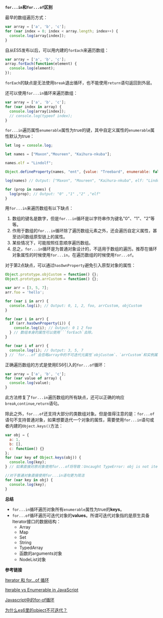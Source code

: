 **`for...in`和`for...of`区别** 

最早的数组遍历方式：

```javascript
var array = ['a', 'b', 'c'];
for (var index = 0; index < array.length; index++) {
  console.log(array[index]);
}
```

自从ES5发布以后，可以用内建的`forEach`来遍历数组：

```javascript
var array = ['a', 'b', 'c'];
array.forEach(function(element) {
  console.log(element);
});
```
`forEach`的缺点是无法使用`break`退出循环，也不能使用`return`语句返回到外层。

还可以使用`for...in`循环来遍历数组：
```javascript
var array = ['a', 'b', 'c'];
for (var index in array) {
  console.log(array[index]);
  // console.log(typeof index);
}
```

`for...in`遍历属性`enumerable`属性为true的键，其中自定义属性的`enumerable`属性默认为true：
```javascript
let log = console.log;

let names = ["Maxon","Moureen", "Kaihura-nkuba"];

names.elf = "Lindolf";

Object.defineProperty(names, "ent", {value: "Treebard", enumerable: false});

log(names) // Output: ["Maxon", "Moureen", "Kaihura-nkuba", elf: "Lindolf", ent: "Treebard"]

for (prop in names) {
  log(prop); // Output: "0" ,"1" ,"2" ,"elf"
}

```

用`for...in`来遍历数组有以下缺点：

1. 数组的键名是数字，但是`for...in`循环是以字符串作为键名"0"、"1"、"2"等等。
2. 作用于数组的`for...in`循环除了遍历数组元素之外，还会遍历自定义属性，甚至访问数组原型链上的属性。
3. 某些情况下，可能按照任意顺序遍历数组。
4. 总之，`for...in`循环是为普通对象设计的，不适用于数组的遍历。推荐在循环对象属性的时候使用`for...in`，在遍历数组的时候使用`for...of`。

对于第2点缺点，可以通过`hasOwnProperty`避免引入原型对象的属性：
```javascript
Object.prototype.objCustom = function() {};
Object.prototype.arrCustom = function() {};

var arr = [3, 5, 7];
arr.foo = 'hello';

for (var i in arr) {
  console.log(i); // Output: 0, 1, 2, foo, arrCustom, objCustom
}

for (var i in arr) {
  if (arr.hasOwnProperty(i)) {
    console.log(i); // Output: 0 1 2 foo
  } // 数组本身的属性可以使用```forEach`去除。
}

for (var i of arr) {
  console.log(i); // Output: 3, 5, 7
} // `for...of`会忽略array中的不可迭代元属性`objCustom`、`arrCustom`和实例属性`foo`的值。
```

正确遍历数组的方式是使用ES6引入的`for...of`循环：
```javascript
var array = ['a', 'b', 'c'];
for (var value of array) {
  console.log(value);
}
```
此方法修复了`for...in`遍历数组的所有缺点，还可以正确的响应`break`,`continue`,`return`语句。

除此之外，`for...of`还支持大部分的类数组对象。但是值得注意的是：`for...of`语句不支持普通对象，如果想要迭代一个对象的属性，需要使用`for...in`语句或者内建的`Object.keys()`方法：

```javascript
var obj = {
  a: 1,
  b: [],
  c: function() {}
};
for (var key of Object.keys(obj)) {
  console.log(key);
} // 如果直接对原对象使用for...of将导致：Uncaught TypeError: obj is not iterable

//对于普通对象直接使用for...in语句更为简洁
for (var key in obj) {
  console.log(key);
}
```

**总结**

- `for...in`循环遍历对象所有`enumerable`属性为true的**keys**。
- `for...of`循环遍历可迭代对象的**values**。所谓可迭代对象指的是原生具备Iterator接口的数据结构：
  - Array
  - Map
  - Set
  - String
  - TypedArray
  - 函数的arguments对象
  - NodeList对象

**参考链接**

[Iterator 和 for...of 循环](https://es6.ruanyifeng.com/#docs/iterator)

[Iterable vs Enumerable in JavaScript](https://www.qandeelacademy.com/lesson/javascript-arrays-tutorial/HZjvoftRvGE#:~:text=Iterable%20and%20Enumerable%20are%20different,certain%20values%20from%20the%20object.)

[Javascript中的for-of循环](https://github.com/wujunchuan/wujunchuan.github.io/issues/11)

[为什么es6里的object不可迭代？](https://www.zhihu.com/question/50619539)
